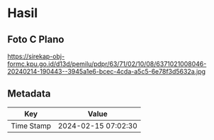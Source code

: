 # Hasil

## Foto C Plano

https://sirekap-obj-formc.kpu.go.id/d13d/pemilu/pdpr/63/71/02/10/08/6371021008046-20240214-190443--3945a1e6-bcec-4cda-a5c5-6e78f3d5632a.jpg


## Metadata

| Key        | Value               |
| ---------- | ------------------- |
| Time Stamp | 2024-02-15 07:02:30 |



